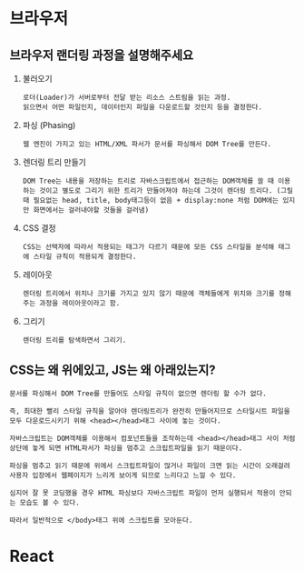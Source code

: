 # 브라우저

## 브라우저 랜더링 과정을 설명해주세요

1.  불러오기

        로더(Loader)가 서버로부터 전달 받는 리소스 스트림을 읽는 과정.
        읽으면서 어떤 파일인지, 데이터인지 파일을 다운로드할 것인지 등을 결정한다.

2.  파싱 (Phasing)

        웹 엔진이 가지고 있는 HTML/XML 파서가 문서를 파싱해서 DOM Tree를 만든다.

3.  렌더링 트리 만들기

        DOM Tree는 내용을 저장하는 트리로 자바스크립트에서 접근하는 DOM객체를 쓸 때 이용하는 것이고 별도로 그리기 위한 트리가 만들어져야 하는데 그것이 렌더링 트리다. (그릴 때 필요없는 head, title, body태그등이 없음 + display:none 처럼 DOM에는 있지만 화면에서는 걸러내야할 것들을 걸러냄)

4.  CSS 결정

        CSS는 선택자에 따라서 적용되는 태그가 다르기 때문에 모든 CSS 스타일을 분석해 태그에 스타일 규칙이 적용되게 결정한다.

5.  레이아웃

        렌더링 트리에서 위치나 크기를 가지고 있지 않기 때문에 객체들에게 위치와 크기를 정해주는 과정을 레이아웃이라고 함.

6.  그리기

        렌더링 트리를 탐색하면서 그리기.

## CSS는 왜 위에있고, JS는 왜 아래있는지?

    문서를 파싱해서 DOM Tree를 만들어도 스타일 규칙이 없으면 렌더링 할 수가 없다.

    즉, 최대한 빨리 스타일 규칙을 알아야 렌더링트리가 완전히 만들어지므로 스타일시트 파일을 모두 다운로드시키기 위해 <head></head>태그 사이에 놓는 것이다.

    자바스크립트는 DOM객체를 이용해서 컴포넌트들을 조작하는데 <head></head>태그 사이 처럼 상단에 놓게 되면 HTML파서가 파싱을 멈추고 스크립트파일을 읽기 때문이다.

    파싱을 멈추고 읽기 때문에 위에서 스크립트파일이 많거나 파일이 크면 읽는 시간이 오래걸려 사용자 입장에서 웹페이지가 느리게 보이게 되므로 느리다고 느낄 수 있다.

    심지어 잘 못 코딩했을 경우 HTML 파싱보다 자바스크립트 파일이 먼저 실행되서 적용이 안되는 모습도 볼 수 있다.

    따라서 일반적으로 </body>태그 위에 스크립트를 모아둔다.

# React
